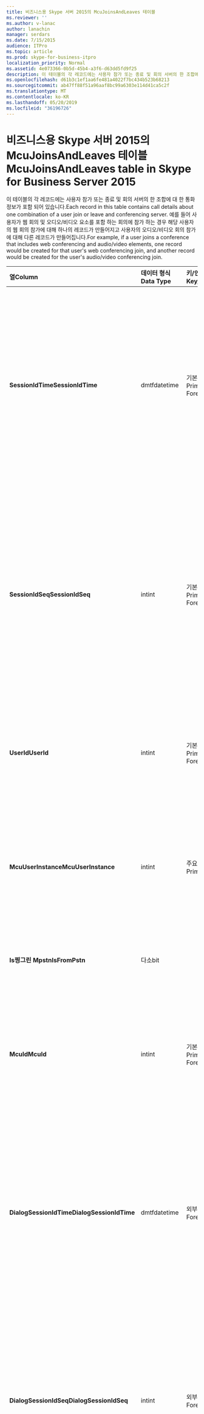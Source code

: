 ```yaml
---
title: 비즈니스용 Skype 서버 2015의 McuJoinsAndLeaves 테이블
ms.reviewer: ''
ms.author: v-lanac
author: lanachin
manager: serdars
ms.date: 7/15/2015
audience: ITPro
ms.topic: article
ms.prod: skype-for-business-itpro
localization_priority: Normal
ms.assetid: 4e073366-0b5d-45b4-a3f6-d63dd5fd9f25
description: 이 테이블의 각 레코드에는 사용자 참가 또는 종료 및 회의 서버의 한 조합에 대 한 통화 정보가 포함 되어 있습니다. 예를 들어 사용자가 웹 회의 및 오디오/비디오 요소를 포함 하는 회의에 참가 하는 경우 해당 사용자의 웹 회의 참가에 대해 하나의 레코드가 만들어지고 사용자의 오디오/비디오 회의 참가에 대해 다른 레코드가 만들어집니다.
ms.openlocfilehash: d61b3c1ef1aa6fe481a4022f7bc434b523b68213
ms.sourcegitcommit: ab47ff88f51a96aaf8bc99a6303e114d41ca5c2f
ms.translationtype: MT
ms.contentlocale: ko-KR
ms.lasthandoff: 05/20/2019
ms.locfileid: "36196726"
---
```

# <a name="mcujoinsandleaves-table-in-skype-for-business-server-2015"></a><span data-ttu-id="0df1a-104">비즈니스용 Skype 서버 2015의 McuJoinsAndLeaves 테이블</span><span class="sxs-lookup"><span data-stu-id="0df1a-104">McuJoinsAndLeaves table in Skype for Business Server 2015</span></span>
 
<span data-ttu-id="0df1a-105">이 테이블의 각 레코드에는 사용자 참가 또는 종료 및 회의 서버의 한 조합에 대 한 통화 정보가 포함 되어 있습니다.</span><span class="sxs-lookup"><span data-stu-id="0df1a-105">Each record in this table contains call details about one combination of a user join or leave and conferencing server.</span></span> <span data-ttu-id="0df1a-106">예를 들어 사용자가 웹 회의 및 오디오/비디오 요소를 포함 하는 회의에 참가 하는 경우 해당 사용자의 웹 회의 참가에 대해 하나의 레코드가 만들어지고 사용자의 오디오/비디오 회의 참가에 대해 다른 레코드가 만들어집니다.</span><span class="sxs-lookup"><span data-stu-id="0df1a-106">For example, if a user joins a conference that includes web conferencing and audio/video elements, one record would be created for that user's web conferencing join, and another record would be created for the user's audio/video conferencing join.</span></span>
  
|<span data-ttu-id="0df1a-107">**열**</span><span class="sxs-lookup"><span data-stu-id="0df1a-107">**Column**</span></span>|<span data-ttu-id="0df1a-108">**데이터 형식**</span><span class="sxs-lookup"><span data-stu-id="0df1a-108">**Data Type**</span></span>|<span data-ttu-id="0df1a-109">**키/인덱스**</span><span class="sxs-lookup"><span data-stu-id="0df1a-109">**Key/Index**</span></span>|<span data-ttu-id="0df1a-110">**세부적인**</span><span class="sxs-lookup"><span data-stu-id="0df1a-110">**Details**</span></span>|
|:-----|:-----|:-----|:-----|
|<span data-ttu-id="0df1a-111">**SessionIdTime**</span><span class="sxs-lookup"><span data-stu-id="0df1a-111">**SessionIdTime**</span></span> <br/> |<span data-ttu-id="0df1a-112">dmtf</span><span class="sxs-lookup"><span data-stu-id="0df1a-112">datetime</span></span>  <br/> |<span data-ttu-id="0df1a-113">기본, 외래</span><span class="sxs-lookup"><span data-stu-id="0df1a-113">Primary, Foreign</span></span>  <br/> |<span data-ttu-id="0df1a-114">컨퍼런스 인스턴스 시간.</span><span class="sxs-lookup"><span data-stu-id="0df1a-114">Time of conference instance.</span></span> <span data-ttu-id="0df1a-115">회의 인스턴스를 고유 하 게 식별 하기 위해 **Sessionidseq** 와 함께 사용 됩니다.</span><span class="sxs-lookup"><span data-stu-id="0df1a-115">Used in conjunction with **SessionIdSeq** to uniquely identify a conference instance.</span></span> <span data-ttu-id="0df1a-116">자세한 내용은 [비즈니스용 Skype 서버 2015의 컨퍼런스 표](conferences.md) 를 참조 하세요.</span><span class="sxs-lookup"><span data-stu-id="0df1a-116">See the [Conferences table in Skype for Business Server 2015](conferences.md) for more information.</span></span> <br/> |
|<span data-ttu-id="0df1a-117">**SessionIdSeq**</span><span class="sxs-lookup"><span data-stu-id="0df1a-117">**SessionIdSeq**</span></span> <br/> |<span data-ttu-id="0df1a-118">int</span><span class="sxs-lookup"><span data-stu-id="0df1a-118">int</span></span>  <br/> |<span data-ttu-id="0df1a-119">기본, 외래</span><span class="sxs-lookup"><span data-stu-id="0df1a-119">Primary, Foreign</span></span>  <br/> |<span data-ttu-id="0df1a-120">회의 인스턴스를 식별 하는 ID 번호입니다.</span><span class="sxs-lookup"><span data-stu-id="0df1a-120">ID number to identify the conference instance.</span></span> <span data-ttu-id="0df1a-121">회의 인스턴스를 고유 하 게 식별 하는 **Sessionidtime** 과 함께 사용 됩니다.</span><span class="sxs-lookup"><span data-stu-id="0df1a-121">Used in conjunction with **SessionIdTime** to uniquely identify a conference instance.</span></span> <span data-ttu-id="0df1a-122">자세한 내용은 [비즈니스용 Skype 서버 2015의 컨퍼런스 표](conferences.md) 를 참조 하세요.</span><span class="sxs-lookup"><span data-stu-id="0df1a-122">See the [Conferences table in Skype for Business Server 2015](conferences.md) for more information.</span></span> <br/> |
|<span data-ttu-id="0df1a-123">**UserId**</span><span class="sxs-lookup"><span data-stu-id="0df1a-123">**UserId**</span></span> <br/> |<span data-ttu-id="0df1a-124">int</span><span class="sxs-lookup"><span data-stu-id="0df1a-124">int</span></span>  <br/> |<span data-ttu-id="0df1a-125">기본, 외래</span><span class="sxs-lookup"><span data-stu-id="0df1a-125">Primary, Foreign</span></span>  <br/> |<span data-ttu-id="0df1a-126">이 사용자를 식별 하는 고유 번호입니다.</span><span class="sxs-lookup"><span data-stu-id="0df1a-126">Unique number identifying this user.</span></span> <span data-ttu-id="0df1a-127">자세한 내용은 [사용자 테이블](users.md) 을 참조 하세요.</span><span class="sxs-lookup"><span data-stu-id="0df1a-127">See the [Users table](users.md) for more information.</span></span> <br/> |
|<span data-ttu-id="0df1a-128">**McuUserInstance**</span><span class="sxs-lookup"><span data-stu-id="0df1a-128">**McuUserInstance**</span></span> <br/> |<span data-ttu-id="0df1a-129">int</span><span class="sxs-lookup"><span data-stu-id="0df1a-129">int</span></span>  <br/> |<span data-ttu-id="0df1a-130">주요한</span><span class="sxs-lookup"><span data-stu-id="0df1a-130">Primary</span></span>  <br/> |<span data-ttu-id="0df1a-131">사용자가 한 번에 여러 컴퓨터 또는 장치에 로그온 한 경우 McuUserInstance는 사용자/장치 조합을 고유 하 게 식별 합니다.</span><span class="sxs-lookup"><span data-stu-id="0df1a-131">If a user is logged on at multiple computers or devices at once, McuUserInstance uniquely identifies the user/device combination.</span></span>  <br/> |
|<span data-ttu-id="0df1a-132">**Is찡그린 Mpstn**</span><span class="sxs-lookup"><span data-stu-id="0df1a-132">**IsFromPstn**</span></span> <br/> |<span data-ttu-id="0df1a-133">다소</span><span class="sxs-lookup"><span data-stu-id="0df1a-133">bit</span></span>  <br/> | <br/> |<span data-ttu-id="0df1a-134">사용자가 PSTN에서 가입 하 고 있는지 여부.</span><span class="sxs-lookup"><span data-stu-id="0df1a-134">Whether the user is joining from a PSTN or not.</span></span>  <br/> |
|<span data-ttu-id="0df1a-135">**McuId**</span><span class="sxs-lookup"><span data-stu-id="0df1a-135">**McuId**</span></span> <br/> |<span data-ttu-id="0df1a-136">int</span><span class="sxs-lookup"><span data-stu-id="0df1a-136">int</span></span>  <br/> |<span data-ttu-id="0df1a-137">기본, 외래</span><span class="sxs-lookup"><span data-stu-id="0df1a-137">Primary, Foreign</span></span>  <br/> |<span data-ttu-id="0df1a-138">이 회의 서버를 식별 하는 고유 번호입니다.</span><span class="sxs-lookup"><span data-stu-id="0df1a-138">Unique number identifying this conferencing server.</span></span> <span data-ttu-id="0df1a-139">자세한 내용은 [비즈니스용 Skype 서버 2015에서 Mcus 테이블](mcus.md) 을 참조 하세요.</span><span class="sxs-lookup"><span data-stu-id="0df1a-139">See the [Mcus table in Skype for Business Server 2015](mcus.md) for more information.</span></span> <br/> |
|<span data-ttu-id="0df1a-140">**DialogSessionIdTime**</span><span class="sxs-lookup"><span data-stu-id="0df1a-140">**DialogSessionIdTime**</span></span> <br/> |<span data-ttu-id="0df1a-141">dmtf</span><span class="sxs-lookup"><span data-stu-id="0df1a-141">datetime</span></span>  <br/> |<span data-ttu-id="0df1a-142">외부</span><span class="sxs-lookup"><span data-stu-id="0df1a-142">Foreign</span></span>  <br/> |<span data-ttu-id="0df1a-143">세션 요청 시간입니다.</span><span class="sxs-lookup"><span data-stu-id="0df1a-143">Time of session request.</span></span> <span data-ttu-id="0df1a-144">세션을 고유 하 게 식별 하는 **Sessionidseq** 와 함께 사용 됩니다.</span><span class="sxs-lookup"><span data-stu-id="0df1a-144">Used in conjunction with **SessionIdSeq** to uniquely identify a session.</span></span> <span data-ttu-id="0df1a-145">자세한 내용은 [비즈니스용 Skype 서버 2015의 대화 상자 표](dialogs.md) 를 참조 하세요.</span><span class="sxs-lookup"><span data-stu-id="0df1a-145">See the [Dialogs table in Skype for Business Server 2015](dialogs.md) for more information.</span></span> <br/> |
|<span data-ttu-id="0df1a-146">**DialogSessionIdSeq**</span><span class="sxs-lookup"><span data-stu-id="0df1a-146">**DialogSessionIdSeq**</span></span> <br/> |<span data-ttu-id="0df1a-147">int</span><span class="sxs-lookup"><span data-stu-id="0df1a-147">int</span></span>  <br/> |<span data-ttu-id="0df1a-148">외부</span><span class="sxs-lookup"><span data-stu-id="0df1a-148">Foreign</span></span>  <br/> |<span data-ttu-id="0df1a-149">세션을 식별 하는 ID 번호입니다.</span><span class="sxs-lookup"><span data-stu-id="0df1a-149">ID number to identify the session.</span></span> <span data-ttu-id="0df1a-150">세션을 고유 하 게 식별 하는 **Sessionidtime** 과 함께 사용 됩니다.</span><span class="sxs-lookup"><span data-stu-id="0df1a-150">Used in conjunction with **SessionIdTime** to uniquely identify a session.</span></span> <span data-ttu-id="0df1a-151">자세한 내용은 [비즈니스용 Skype 서버 2015의 대화 상자 표](dialogs.md) 를 참조 하세요.</span><span class="sxs-lookup"><span data-stu-id="0df1a-151">See the [Dialogs table in Skype for Business Server 2015](dialogs.md) for more information.</span></span> <br/> |
|<span data-ttu-id="0df1a-152">**UserJoinTime**</span><span class="sxs-lookup"><span data-stu-id="0df1a-152">**UserJoinTime**</span></span> <br/> |<span data-ttu-id="0df1a-153">dmtf</span><span class="sxs-lookup"><span data-stu-id="0df1a-153">datetime</span></span>  <br/> | <br/> |<span data-ttu-id="0df1a-154">이 사용자가 회의 서버에 참가 한 시간입니다.</span><span class="sxs-lookup"><span data-stu-id="0df1a-154">The time this user joins this conferencing server.</span></span>  <br/> |
|<span data-ttu-id="0df1a-155">**UserLeaveTime**</span><span class="sxs-lookup"><span data-stu-id="0df1a-155">**UserLeaveTime**</span></span> <br/> |<span data-ttu-id="0df1a-156">dmtf</span><span class="sxs-lookup"><span data-stu-id="0df1a-156">datetime</span></span>  <br/> | <br/> |<span data-ttu-id="0df1a-157">이 사용자가 회의 서버를 나간 시간입니다.</span><span class="sxs-lookup"><span data-stu-id="0df1a-157">The time this user leaves this conferencing server.</span></span>  <br/> |
|<span data-ttu-id="0df1a-158">**ClientVerId**</span><span class="sxs-lookup"><span data-stu-id="0df1a-158">**ClientVerId**</span></span> <br/> |<span data-ttu-id="0df1a-159">int</span><span class="sxs-lookup"><span data-stu-id="0df1a-159">int</span></span>  <br/> |<span data-ttu-id="0df1a-160">외부</span><span class="sxs-lookup"><span data-stu-id="0df1a-160">Foreign</span></span>  <br/> |<span data-ttu-id="0df1a-161">회의에서 클라이언트 소프트웨어 사용의 버전 번호를 지정 하는 식별자입니다.</span><span class="sxs-lookup"><span data-stu-id="0df1a-161">Identifier that specifies the version number of the client software use in the conference.</span></span> <span data-ttu-id="0df1a-162">자세한 내용은 [비즈니스용 Skype 서버 2015의 Clientversions 테이블](clientversions.md) 을 참조 하세요.</span><span class="sxs-lookup"><span data-stu-id="0df1a-162">See the [ClientVersions table in Skype for Business Server 2015](clientversions.md) for more information.</span></span> <br/> <span data-ttu-id="0df1a-163">이 필드는 Microsoft Lync Server 2013에서 도입 되었습니다.</span><span class="sxs-lookup"><span data-stu-id="0df1a-163">This field was introduced in Microsoft Lync Server 2013.</span></span>  <br/> |
|<span data-ttu-id="0df1a-164">**LastModifiedTime**</span><span class="sxs-lookup"><span data-stu-id="0df1a-164">**LastModifiedTime**</span></span> <br/> |<span data-ttu-id="0df1a-165">Dmtf</span><span class="sxs-lookup"><span data-stu-id="0df1a-165">Datetime</span></span>  <br/> ||<span data-ttu-id="0df1a-166">모니터링 서비스에 내부적으로 사용 합니다.</span><span class="sxs-lookup"><span data-stu-id="0df1a-166">For internal use by the Monitoring service.</span></span>  <br/> <span data-ttu-id="0df1a-167">이 필드는 비즈니스용 Skype 서버 2015에서 도입 되었습니다.</span><span class="sxs-lookup"><span data-stu-id="0df1a-167">This field was introduced in Skype for Business Server 2015.</span></span>  <br/> |
   

